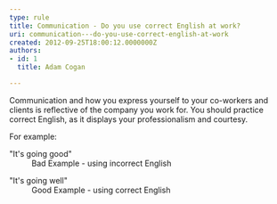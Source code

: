 ```yaml
---
type: rule
title: Communication - Do you use correct English at work?
uri: communication---do-you-use-correct-english-at-work
created: 2012-09-25T18:00:12.0000000Z
authors:
- id: 1
  title: Adam Cogan

---
```




<span class='intro'> <p>
                    Communication and how you express yourself to your co-workers and clients is reflective
                    of the company you work for. You should&#160;practice correct English,
                    as it displays your professionalism and courtesy.&#160;</p><p>​For example&#58;
                </p> </span>

<dl class="bad">
                    <dt>&quot;It's going good&quot; </dt>
                    <dd>
                        Bad Example - using incorrect English</dd></dl>
                <dl class="good">
                    <dt>&quot;It's going well&quot;</dt>
<dd>Good Example - using correct English</dd></dl>


